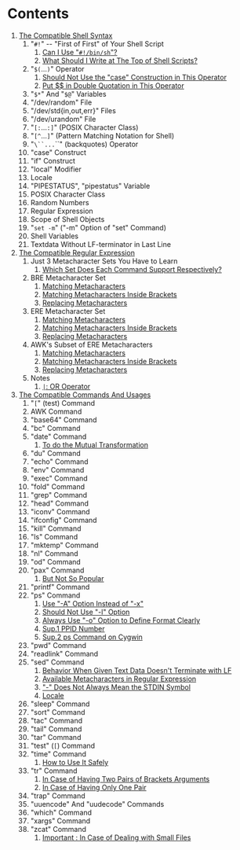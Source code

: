 # Contents

1. [The Compatible Shell Syntax](1/README.md)
   1. "`#!`" -- "First of First" of Your Shell Script
      1. [Can I Use "`#!/bin/sh`"?](1/-2321_shebang.md#----first-of-first-of-your-shell-script)
      1. [What Should I Write at The Top of Shell Scripts?](1/-2321_shebang.md#----first-of-first-of-your-shell-script)
   1. "`$(`...`)`" Operator
      1. [Should Not Use the "case" Construction in This Operator](1/-2428_dollar_parenthes.md#-operator)
      1. [Put $$ in Double Quotation in This Operator](1/-2428_dollar_parenthes.md#-operator)
   1. "`$*`" And "`$@`" Variables
   1. "/dev/random" File
   1. "/dev/std{in,out,err}" Files
   1. "/dev/urandom" File
   1. "`[:`...`:]`" (POSIX Character Class)
   1. "`[^`...`]`" (Pattern Matching Notation for Shell)
   1. "`\``...`\``" (backquotes) Operator
   1. "case" Construct
   1. "if" Construct
   1. "local" Modifier
   1. Locale
   1. "PIPESTATUS", "pipestatus" Variable
   1. POSIX Character Class
   1. Random Numbers
   1. Regular Expression
   1. Scope of Shell Objects
   1. "`set -m`" ("-m" Option of "set" Command)
   1. Shell Variables
   1. Textdata Without LF-terminator in Last Line
1. [The Compatible Regular Expression](2/README.md)
   1. Just 3 Metacharacter Sets You Have to Learn
      1. [Which Set Does Each Command Support Respectively?](2/00_3_metachar_set.md#just-3-metacharacter-sets-you-have-to-learn)
   1. BRE Metacharacter Set
      1. [Matching Metacharacters](2/11_BRE.md#bre-metacharacter-set)
      1. [Matching Metacharacters Inside Brackets](2/11_BRE.md#bre-metacharacter-set)
      1. [Replacing Metacharacters](2/11_BRE.md#bre-metacharacter-set)
   1. ERE Metacharacter Set
      1. [Matching Metacharacters](2/12_ERE.md#ere-metacharacter-set)
      1. [Matching Metacharacters Inside Brackets](2/12_ERE.md#ere-metacharacter-set)
      1. [Replacing Metacharacters](2/12_ERE.md#ere-metacharacter-set)
   1. AWK's Subset of ERE Metacharacters
      1. [Matching Metacharacters](2/13_AWK_subset.md#awks-subset-of-ere-metacharacters)
      1. [Matching Metacharacters Inside Brackets](2/13_AWK_subset.md#awks-subset-of-ere-metacharacters)
      1. [Replacing Metacharacters](2/13_AWK_subset.md#awks-subset-of-ere-metacharacters)
   1. Notes
      1. [`|`: OR Operator](2/21_notes.md#notes)
1. [The Compatible Commands And Usages](3/README.md)
   1. "`[`" (test) Command
   1. AWK Command
   1. "base64" Command
   1. "bc" Command
   1. "date" Command
      1. [To do the Mutual Transformation](3/date.md#date-command)
   1. "du" Command
   1. "echo" Command
   1. "env" Command
   1. "exec" Command
   1. "fold" Command
   1. "grep" Command
   1. "head" Command
   1. "iconv" Command
   1. "ifconfig" Command
   1. "kill" Command
   1. "ls" Command
   1. "mktemp" Command
   1. "nl" Command
   1. "od" Command
   1. "pax" Command
      1. [But Not So Popular](3/pax.md#pax-command)
   1. "printf" Command
   1. "ps" Command
      1. [Use "-A" Option Instead of "-x"](3/ps.md#ps-command)
      1. [Should Not Use "-l" Option](3/ps.md#ps-command)
      1. [Always Use "-o" Option to Define Format Clearly](3/ps.md#ps-command)
      1. [Sup.1 PPID Number](3/ps.md#ps-command)
      1. [Sup.2 ps Command on Cygwin](3/ps.md#ps-command)
   1. "pwd" Command
   1. "readlink" Command
   1. "sed" Command
      1. [Behavior When Given Text Data Doesn't Terminate with LF](3/sed.md#sed-command)
      1. [Available Metacharacters in Regular Expression](3/sed.md#sed-command)
      1. ["-" Does Not Always Mean the STDIN Symbol](3/sed.md#sed-command)
      1. [Locale](3/sed.md#sed-command)
   1. "sleep" Command
   1. "sort" Command
   1. "tac" Command
   1. "tail" Command
   1. "tar" Command
   1. "test" (`[`) Command
   1. "time" Command
      1. [How to Use It Safely](3/time.md#time-command)
   1. "tr" Command
      1. [In Case of Having Two Pairs of Brackets Arguments](3/tr.md#tr-command)
      1. [In Case of Having Only One Pair](3/tr.md#tr-command)
   1. "trap" Command
   1. "uuencode" And "uudecode" Commands
   1. "which" Command
   1. "xargs" Command
   1. "zcat" Command
      1. [Important : In Case of Dealing with Small Files](3/zcat.md#zcat-command)
